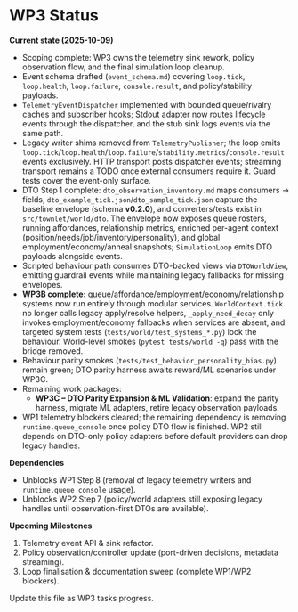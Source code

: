 # WP3 Status

**Current state (2025-10-09)**
- Scoping complete: WP3 owns the telemetry sink rework, policy observation flow, and the final simulation loop cleanup.
- Event schema drafted (`event_schema.md`) covering `loop.tick`, `loop.health`, `loop.failure`, `console.result`, and policy/stability payloads.
- `TelemetryEventDispatcher` implemented with bounded queue/rivalry caches and subscriber hooks; Stdout adapter now routes lifecycle events through the dispatcher, and the stub sink logs events via the same path.
- Legacy writer shims removed from `TelemetryPublisher`; the loop emits `loop.tick`/`loop.health`/`loop.failure`/`stability.metrics`/`console.result` events exclusively. HTTP transport posts dispatcher events; streaming transport remains a TODO once external consumers require it. Guard tests cover the event-only surface.
- DTO Step 1 complete: `dto_observation_inventory.md` maps consumers → fields, `dto_example_tick.json`/`dto_sample_tick.json` capture the baseline envelope (schema **v0.2.0**), and converters/tests exist in `src/townlet/world/dto`. The envelope now exposes queue rosters, running affordances, relationship metrics, enriched per-agent context (position/needs/job/inventory/personality), and global employment/economy/anneal snapshots; `SimulationLoop` emits DTO payloads alongside events.
- Scripted behaviour path consumes DTO-backed views via `DTOWorldView`, emitting guardrail events while maintaining legacy fallbacks for missing envelopes.
- **WP3B complete:** queue/affordance/employment/economy/relationship systems now run entirely through modular services. `WorldContext.tick` no longer calls legacy apply/resolve helpers, `_apply_need_decay` only invokes employment/economy fallbacks when services are absent, and targeted system tests (`tests/world/test_systems_*.py`) lock the behaviour. World-level smokes (`pytest tests/world -q`) pass with the bridge removed.
- Behaviour parity smokes (`tests/test_behavior_personality_bias.py`) remain green; DTO parity harness awaits reward/ML scenarios under WP3C.
- Remaining work packages:
  - **WP3C – DTO Parity Expansion & ML Validation**: expand the parity harness, migrate ML adapters, retire legacy observation payloads.
- WP1 telemetry blockers cleared; the remaining dependency is removing `runtime.queue_console` once policy DTO flow is finished. WP2 still depends on DTO-only policy adapters before default providers can drop legacy handles.

**Dependencies**
- Unblocks WP1 Step 8 (removal of legacy telemetry writers and `runtime.queue_console` usage).
- Unblocks WP2 Step 7 (policy/world adapters still exposing legacy handles until observation-first DTOs are available).

**Upcoming Milestones**
1. Telemetry event API & sink refactor.
2. Policy observation/controller update (port-driven decisions, metadata streaming).
3. Loop finalisation & documentation sweep (complete WP1/WP2 blockers).

Update this file as WP3 tasks progress.
